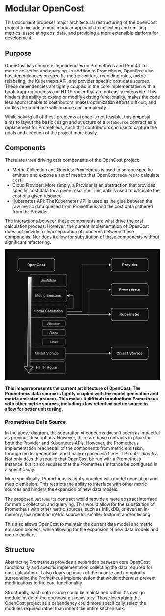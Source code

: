 # Modular OpenCost 

This document proposes major architectural restructuring of the OpenCost project to include a more modular approach to collecting and emitting metrics, associating cost data, and providing a more extensible platform for development.


## Purpose 

OpenCost has concrete dependencies on Prometheus and PromQL for metric collection and querying. In addition to Prometheus, OpenCost also has dependencies on specific metric emitters, recording rules, metric relabeling,  the Kubernetes API, and provider specific cost data sources. These dependencies are tightly coupled in the core implementation with a bootstrapping process and HTTP router that are not easily extensible. This hinders the ability to extend or modify existing functionality, makes the code less approachable to contributors, makes optimization efforts difficult, and riddles the codebase with nuance and complexity. 

While solving all of these problems at once is not feasible, this proposal aims to layout the basic design and structure of a `DataSource` contract as a replacement for Prometheus, such that contributors can use to capture the goals and direction of the project more easily. 

## Components 

There are three driving data components of the OpenCost project: 
* Metric Collection and Queries: Prometheus is used to scrape specific emitters and expose a set of metrics that OpenCost requires to calculate cost. 
* Cloud Provider: More simply, a Provider is an abstraction that provides specific cost data for a given resource. This data is used to calculate the cost of a given resource. 
* Kubernetes API: The Kubernetes API is used as the glue between the raw metric data queried from Prometheus and the cost data gathered from the Provider. 

The interactions between these components are what drive the cost calculation process. However, the current implementation of OpenCost does not provide a clear separation of concerns between these components. Nor does it allow for substitution of these components without significant refactoring.

![](image-1.png)

**This image represents the current architecture of OpenCost. The Prometheus data source is tightly coupled with the model generation and metric emission process. This makes it difficult to substitute Prometheus with other metric sources, including a low retention metric source to allow for better unit testing.**

### Prometheus Data Source 

In the above diagram, the separation of concerns doesn't seem as impactful as previous descriptions. However, there are base contracts in place for both the Provider and Kubernetes APIs. However, the Prometheus implementation reaches all of the components from metric emission, through model generation, and finally exposed via the HTTP router _directly_. Not only does this require that OpenCost be run with a Prometheus instance, but it also requires that the Prometheus instance be configured in a specific way. 

More specifically, Prometheus is tightly coupled with model generation and metric emission. This restricts the ability to interface with other metric sources and hinders the expansion of new data models. 

The proposed `DataSource` contract would provide a more abstract interface for metric collection and querying. This would allow for the substitution of Prometheus with other metric sources, such as InfluxDB, or even an in-memory, low retention metric source for smaller footprint and/or testing. 

This also allows OpenCost to maintain the current data model and metric emission process, while allowing for the expansion of new data models and metric emitters. 


## Structure

Abstracting Prometheus provides a separation between core OpenCost functionality and specific implementation collecting the data required for cost calculation. It also clears up much of the nuance and complexity surrounding the Prometheus implementation that would otherwise prevent modifications to the core functionality. 

Structurally, each data source could be maintained within it's own go module inside of the opencost git repository. Those leveraging the OpenCost project as a dependency could more specifically select the modules required rather than inherit the entire kitchen sink. 


